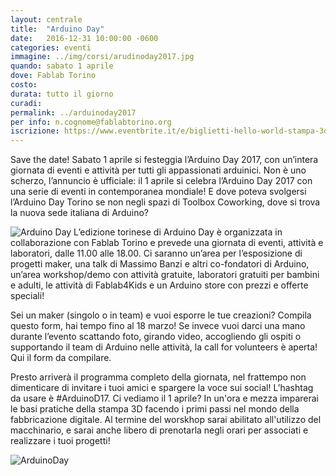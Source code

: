```yaml
---
layout: centrale
title:  "Arduino Day"
date:   2016-12-31 10:00:00 -0600
categories: eventi
immagine: ../img/corsi/arudinoday2017.jpg
quando: sabato 1 aprile
dove: Fablab Torino
costo: 
durata: tutto il giorno
curadi:
permalink: ../arduinoday2017
per info: n.cognome@fablabtorino.org
iscrizione: https://www.eventbrite.it/e/biglietti-hello-world-stampa-3d-32294542847?aff=erelexpmlt
---
```


Save the date! Sabato 1 aprile si festeggia l’Arduino Day 2017, con un’intera giornata di eventi e attività per tutti gli appassionati arduinici.
Non è uno scherzo, l’annuncio è ufficiale: il 1 aprile si celebra l’Arduino Day 2017 con una serie di eventi in contemporanea mondiale! E dove poteva svolgersi l’Arduino Day Torino se non negli spazi di Toolbox Coworking, dove si trova la nuova sede italiana di Arduino?
<!--more-->
![Arduino Day](http://fablabtorino.org/wp-content/uploads/ArduinoDay2017_blogpost_01.jpg)
L’edizione torinese di Arduino Day è organizzata in collaborazione con Fablab Torino e prevede una giornata di eventi, attività e laboratori, dalle 11.00 alle 18.00.
Ci saranno un’area per l’esposizione di progetti maker, una talk di Massimo Banzi e altri co-fondatori di Arduino, un’area workshop/demo con attività gratuite, laboratori gratuiti per bambini e adulti, le attività di Fablab4Kids e un Arduino store con prezzi e offerte speciali!

Sei un maker (singolo o in team) e vuoi esporre le tue creazioni? Compila questo form, hai tempo fino al 18 marzo!
Se invece vuoi darci una mano durante l’evento scattando foto, girando video, accogliendo gli ospiti o supportando il team di Arduino nelle attività, la call for volunteers è aperta! Qui il form da compilare.

Presto arriverà il programma completo della giornata, nel frattempo non dimenticare di invitare i tuoi amici e spargere la voce sui social! L’hashtag da usare è #ArduinoD17. Ci vediamo il 1 aprile?
In un'ora e mezza imparerai le basi pratiche della stampa 3D facendo i primi passi nel mondo della fabbricazione digitale. Al termine del worskhop sarai abilitato all'utilizzo del macchinario, e sarai anche libero di prenotarla negli orari per associati e realizzare i tuoi progetti!	

![ArduinoDay](http://fablabtorino.org/wp-content/uploads/ArduinoDay2017_blogpost_02.jpg)

